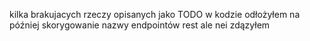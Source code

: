 kilka brakujacych rzeczy opisanych jako TODO w kodzie odłożyłem na później skorygowanie nazwy endpointów rest ale nei zdązyłem 